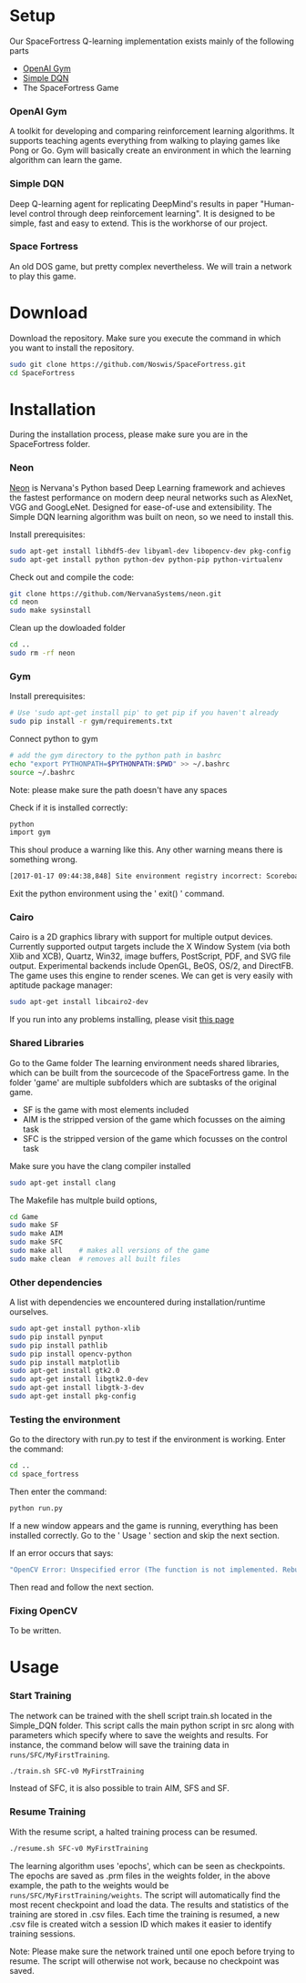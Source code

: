 # Setup
Our SpaceFortress Q-learning implementation exists mainly of the following parts
* [OpenAI Gym](https://gym.openai.com/)
* [Simple DQN](https://github.com/tambetm/simple_dqn)
* The SpaceFortress Game

### OpenAI Gym
A toolkit for developing and comparing reinforcement learning algorithms. It supports teaching agents everything from walking to playing games like Pong or Go.
Gym will basically create an environment in which the learning algorithm can learn the game.

### Simple DQN
Deep Q-learning agent for replicating DeepMind's results in paper "Human-level control through deep reinforcement learning". It is designed to be simple, fast and easy to extend. This is the workhorse of our project.

### Space Fortress
An old DOS game, but pretty complex nevertheless. We will train a network to play this game.

# Download
Download the repository. Make sure you execute the command in which you want to install the repository.
```sh
sudo git clone https://github.com/Noswis/SpaceFortress.git 
cd SpaceFortress
```

# Installation
During the installation process, please make sure you are in the SpaceFortress folder.
### Neon
[Neon](https://github.com/NervanaSystems/neon) is Nervana's Python based Deep Learning framework and achieves the fastest performance on modern deep neural networks such as AlexNet, VGG and GoogLeNet. Designed for ease-of-use and extensibility. The Simple DQN learning algorithm was built on neon, so we need to install this.

Install prerequisites:
```sh
sudo apt-get install libhdf5-dev libyaml-dev libopencv-dev pkg-config
sudo apt-get install python python-dev python-pip python-virtualenv
```

Check out and compile the code:

```sh
git clone https://github.com/NervanaSystems/neon.git
cd neon
sudo make sysinstall
```
Clean up the dowloaded folder
```sh
cd ..
sudo rm -rf neon
```
### Gym
Install prerequisites:
```sh
# Use 'sudo apt-get install pip' to get pip if you haven't already
sudo pip install -r gym/requirements.txt
```
Connect python to gym
```sh
# add the gym directory to the python path in bashrc
echo "export PYTHONPATH=$PYTHONPATH:$PWD" >> ~/.bashrc
source ~/.bashrc
```
Note: please make sure the path doesn't have any spaces

Check if it is installed correctly:
```sh
python
import gym
```
This shoul produce a warning like this. Any other warning means there is something wrong.
```sh
[2017-01-17 09:44:38,848] Site environment registry incorrect: Scoreboard did not register all envs: set(['AIM-v0', 'SFC-v0', 'SFS-v0', 'Acrobot-v0', 'SF-v0']) Scoreboard registered non-existent or deprecated envs: set(['Acrobot-v1', 'CartPole-v1'])
```
Exit the python environment using the ' exit() ' command.
### Cairo
Cairo is a 2D graphics library with support for multiple output devices. Currently supported output targets include the X Window System (via both Xlib and XCB), Quartz, Win32, image buffers, PostScript, PDF, and SVG file output. Experimental backends include OpenGL, BeOS, OS/2, and DirectFB. The game uses this engine to render scenes. We can get is very easily with aptitude package manager:

```sh
sudo apt-get install libcairo2-dev
```
If you run into any problems installing, please visit [this page](https://www.cairographics.org/download/)
### Shared Libraries
Go to the Game folder
The learning environment needs shared libraries, which can be built from the sourcecode of the SpaceFortress game. In the folder 'game' are multiple subfolders which are subtasks of the original game.
* SF is the game with most elements included 
* AIM is the stripped version of the game which focusses on the aiming task
* SFC is the stripped version of the game which focusses on the control task

Make sure you have the clang compiler installed
```sh
sudo apt-get install clang
```

The Makefile has multple build options,
```sh
cd Game
sudo make SF
sudo make AIM
sudo make SFC
sudo make all    # makes all versions of the game
sudo make clean  # removes all built files
```

### Other dependencies
A list with dependencies we encountered during installation/runtime ourselves.
```sh
sudo apt-get install python-xlib
sudo pip install pynput
sudo pip install pathlib
sudo pip install opencv-python
sudo pip install matplotlib
sudo apt-get install gtk2.0
sudo apt-get install libgtk2.0-dev
sudo apt-get install libgtk-3-dev
sudo apt-get install pkg-config
```

### Testing the environment
Go to the directory with run.py to test if the environment is working. Enter the command:
```sh
cd ..
cd space_fortress
```
Then enter the command:
```sh
python run.py
```
If a new window appears and the game is running, everything has been installed correctly.
Go to the ' Usage ' section and skip the next section.

If an error occurs that says:
```sh
"OpenCV Error: Unspecified error (The function is not implemented. Rebuild the library with Windows, GTK+ 2.x or Carbon support. If you are on Ubuntu or Debian, install libgtk2.0-dev and pkg-config, then re-run cmake or configure script) in cvNamedWindow, file /io/opencv/modules/highui/src/window.cpp, line 565" 
```

Then read and follow the next section.

### Fixing OpenCV

To be written.


# Usage

### Start Training
The network can be trained with the shell script train.sh located in the Simple_DQN folder. This script calls
the main python script in src along with parameters which specify where to save the weights and results. For instance, the command below will save the training data in ``runs/SFC/MyFirstTraining``.
```sh
./train.sh SFC-v0 MyFirstTraining
```
Instead of SFC, it is also possible to train AIM, SFS and SF.
### Resume Training
With the resume script, a halted training process can be resumed.
```sh
./resume.sh SFC-v0 MyFirstTraining
```
The learning algorithm uses 'epochs', which can be seen as checkpoints. The epochs are saved as .prm files in the weights folder, in the above example, the path to the weights would be ``runs/SFC/MyFirstTraining/weights``. The script will automatically find the most recent checkpoint and load the data. The results and statistics of the training are stored in .csv files. Each time the training is resumed, a new .csv file is created witch a session ID which makes it easier to identify training sessions.

Note: Please make sure the network trained until one epoch before trying to resume. The script will otherwise not work, because no checkpoint was saved.

